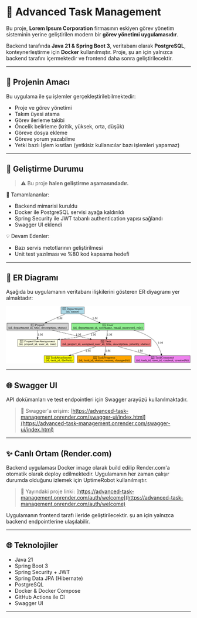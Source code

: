 # 📝 Advanced Task Management

Bu proje, **Lorem Ipsum Corporation** firmasının eskiyen görev yönetim sisteminin yerine geliştirilen modern bir **görev yönetimi uygulamasıdır**.

Backend tarafında **Java 21 & Spring Boot 3**, veritabanı olarak **PostgreSQL**, konteynerleştirme için **Docker** kullanılmıştır. Proje, şu an için yalnızca backend tarafını içermektedir ve frontend daha sonra geliştirilecektir.

---

## 🚧 Projenin Amacı

Bu uygulama ile şu işlemler gerçekleştirilebilmektedir:

- Proje ve görev yönetimi
- Takım üyesi atama
- Görev ilerleme takibi
- Öncelik belirleme (kritik, yüksek, orta, düşük)
- Göreve dosya ekleme
- Göreve yorum yazabilme
- Yetki bazlı İşlem kısıtları (yetkisiz kullanıcılar bazı işlemleri yapamaz)

---

## 🚧 Geliştirme Durumu

> ⚠️ Bu proje **halen geliştirme aşamasındadır.**

🔧 Tamamlananlar:
- Backend mimarisi kuruldu
- Docker ile PostgreSQL servisi ayağa kaldırıldı
- Spring Security ile JWT tabanlı authentication yapısı sağlandı
- Swagger UI eklendi

💡 Devam Edenler:
- Bazı servis metotlarının geliştirilmesi
- Unit test yazılması ve %80 kod kapsama hedefi

---

## 🧩 ER Diagramı

Aşağıda bu uygulamanın veritabanı ilişkilerini gösteren ER diyagramı yer almaktadır:

![ER Diagramı](./Updated_ER_Diagram_With_Assignment.png)

---

## 🌐 Swagger UI

API dokümanları ve test endpointleri için Swagger arayüzü kullanılmaktadır.

> 🔗 Swagger'a erişim: [https://advanced-task-management.onrender.com/swagger-ui/index.html](https://advanced-task-management.onrender.com/swagger-ui/index.html)

---

## ✨ Canlı Ortam (Render.com)

Backend uygulaması Docker image olarak build edilip Render.com'a otomatik olarak deploy edilmektedir.  Uygulamanın her zaman çalışır durumda olduğunu izlemek için UptimeRobot kullanılmıştır.  

> 🔧 Yayındaki proje linki: [https://advanced-task-management.onrender.com/auth/welcome](https://advanced-task-management.onrender.com/auth/welcome)

Uygulamanın frontend tarafı ileride geliştirilecektir. şu an için yalnızca backend endpointlerine ulaşılabilir.

---



## 🌐 Teknolojiler

- Java 21
- Spring Boot 3
- Spring Security + JWT
- Spring Data JPA (Hibernate)
- PostgreSQL
- Docker & Docker Compose
- GitHub Actions ile CI
- Swagger UI

---




